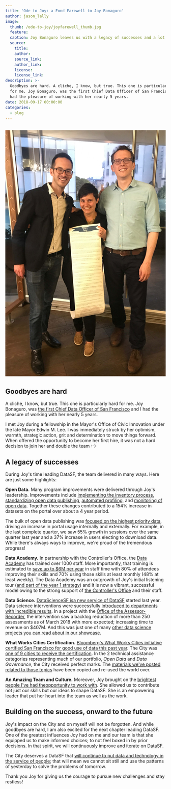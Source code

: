 ```yaml
---
title: 'Ode to Joy: a Fond Farewell to Joy Bonaguro'
author: jason_lally
image:
  thumb: /ode-to-joy/joyfarewell_thumb.jpg
  feature:
  caption: Joy Bonaguro leaves us with a legacy of successes and a lot of gratitude.
  source:
    title:
    author:
    source_link:
    author_link:
    license:
    license_link:
description: >-
  Goodbyes are hard. A cliche, I know, but true. This one is particularly hard
  for me. Joy Bonaguro, was the first Chief Data Officer of San Francisco and I
  had the pleasure of working with her nearly 5 years.
date: 2018-09-17 00:00:00
categories:
  - blog
---
```


## ![Picture of Joy Bonaguro with Jason Lally and Blake Valenta at going away](/assets/blog/ode-to-joy/joyfarewell.jpg "Picture of Joy Bonaguro with Jason Lally and Blake Valenta")

## Goodbyes are hard

A cliche, I know, but true. This one is particularly hard for me. Joy Bonaguro, was [the first Chief Data Officer of San Francisco](http://www.govtech.com/data/San-Francisco-Announces-Chief-Data-Officer-Joy-Bonaguro.html) and I had the pleasure of working with her nearly 5 years.

I met Joy during a fellowship in the Mayor's Office of Civic Innovation under the late Mayor Edwin M. Lee. I was immediately struck by her optimism, warmth, strategic action, grit and determination to move things forward. When offered the opportunity to become her first hire, it was not a hard decision to join her and double the team :-)

## A legacy of successes

During Joy's time leading DataSF, the team delivered in many ways. Here are just some highlights:

**Open Data.** Many program improvements were delivered through Joy's leadership. Improvements include [implementing the inventory process](https://datasf.org/blog/5-ways-to-scale-mountain-of-data/), [standardizing open data publishing](https://datasf.org/blog/part-1-datasfs-operating-manual-for-open-data/), [automated profiling](https://datasf.org/blog/part-4-why-you-need-to-profile-your-open-data/), and [monitoring of open data](https://datasf.org/progress/). Together these changes contributed to a 154% increase in datasets on the portal over about a 4 year period.

The bulk of open data publishing was [focused on the highest priority data](https://datasf.org/blog/how-to-unstick-data-publishing/), driving an increase in portal usage internally and externally. For example, in the last complete quarter, we saw 55% growth in sessions over the same quarter last year and a 37% increase in users electing to download data. While there's always ways to improve, we're proud of the tremendous progress!

**Data Academy.** In partnership with the Controller's Office, the [Data Academy](https://datasf.org/academy) has trained over 1000 staff. More importantly, that training is estimated to [save up to $6M per year](https://app.powerbigov.us/view?r=eyJrIjoiZjkxMjc3YjUtZWRkOS00OTQ2LWJlMTgtMTNmMTQ2OTFkYTU1IiwidCI6IjIyZDVjMmNmLWNlM2UtNDQzZC05YTdmLWRmY2MwMjMxZjczZiJ9&amp;pageName=ReportSectionb898fc38689a831a4266) in staff time with 80% of attendees improving their skills and 70% using those skills at least monthly (48% at least weekly). The Data Academy was an outgrowth of Joy's initial listening tour ([and part of the year 1 strategy](https://docs.google.com/document/d/1kOoQn-Q1ww0ml1T4JtCWsFskgKZgpp_LF8-R8HJfKzc/edit#heading=h.w5h2qvhzz4ez)) and it is now a vibrant, successful model owing to the strong support of [the Controller's Office](https://sfcontroller.org/) and their staff.

**Data Science.** [DataScienceSF is](https://datasf.org/science)[a new service of DataSF](https://datasf.org/science) started last year. Data science interventions were successfully [introduced to departments with incredible results](https://datasf.org/showcase/datascience/). In a project with the [Office of the Assessor-Recorder](https://sfassessor.org/), the intervention saw a backlog reduction of more than 250 assessments as of March 2018 with more expected; increasing time to revenue on $407M. And this was just one of many [other data science projects you can read about in our showcase](https://datasf.org/showcase/datascience/).

**What Works Cities Certification.** [Bloomberg's What Works Cities initiative certified San Francisco for good use of data this past year](https://medium.com/what-works-cities-certification/san-francisco-building-stronger-neighborhoods-and-a-data-fluent-city-hall-7b444d0af4f5). The City was [one of 9 cities to receive the certification](https://whatworkscities.bloomberg.org/certification/). In the 2 technical assistance categories representing much of our portfolio, *Open Data* and *Data Governance*, the City received perfect marks. The [materials we've posted related to those topics](https://datasf.org/resources) have been copied and re-used the world over.

**An Amazing Team and Culture.** Moreover, Joy brought on the [brightest p](https://datasf.org/about)[eople I've had the](https://datasf.org/about)[opportunity to work with](https://datasf.org/about). She allowed us to contribute not just our skills but our ideas to shape DataSF. She is an empowering leader that put her heart into the team as well as the work.

## Building on the success, onward to the future

Joy's impact on the City and on myself will not be forgotten. And while goodbyes are hard, I am also excited for the next chapter leading DataSF. One of the greatest influences Joy had on me and our team is that she equipped us to make informed choices; to not feel boxed in by prior decisions. In that spirit, we will continuously improve and iterate on DataSF.

The City deserves a DataSF that [will continue to put data and technology in the service of people](https://datasf.org/about); that will mean we cannot sit still and use the patterns of yesterday to solve the problems of tomorrow.

Thank you Joy for giving us the courage to pursue new challenges and stay restless!